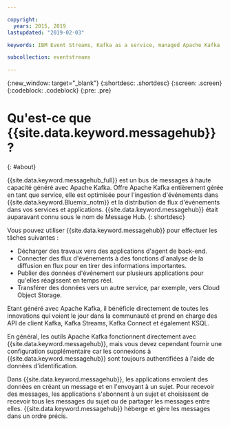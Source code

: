 ```yaml
---

copyright:
  years: 2015, 2019
lastupdated: "2019-02-03"

keywords: IBM Event Streams, Kafka as a service, managed Apache Kafka

subcollection: eventstreams

---
```


{:new_window: target="_blank"}
{:shortdesc: .shortdesc}
{:screen: .screen}
{:codeblock: .codeblock}
{:pre: .pre}

# Qu'est-ce que {{site.data.keyword.messagehub}} ?
{: #about}

{{site.data.keyword.messagehub_full}} est un bus de messages à haute capacité généré avec Apache Kafka. Offre Apache Kafka entièrement gérée en tant que service, elle est optimisée pour l'ingestion d'événements dans {{site.data.keyword.Bluemix_notm}} et la distribution de flux d'événements dans vos services et applications. {{site.data.keyword.messagehub}} était auparavant connu sous le nom de Message Hub.
{: shortdesc}

Vous pouvez utiliser {{site.data.keyword.messagehub}} pour effectuer les tâches suivantes :

* Décharger des travaux vers des applications d'agent de back-end.
* Connecter des flux d'événements à des fonctions d'analyse de la diffusion en flux pour en tirer des informations importantes.
* Publier des données d'événement sur plusieurs applications pour qu'elles réagissent en temps réel.
* Transférer des données vers un autre service, par exemple, vers Cloud Object Storage.

Etant généré avec Apache Kafka, il bénéficie directement de toutes les innovations qui voient le jour dans la communauté et prend en charge des API de client Kafka, Kafka Streams, Kafka Connect et également KSQL.

En général, les outils Apache Kafka fonctionnent directement avec {{site.data.keyword.messagehub}}, mais vous devez cependant fournir une configuration supplémentaire car les connexions à {{site.data.keyword.messagehub}} sont toujours authentifiées à l'aide de données d'identification.

Dans {{site.data.keyword.messagehub}}, les applications envoient des données en créant un message et en l'envoyant à un sujet. Pour recevoir des messages, les applications s'abonnent à un sujet et choisissent de recevoir tous les messages du sujet ou de partager les messages entre elles.
{{site.data.keyword.messagehub}} héberge et gère les messages dans un ordre précis. 




